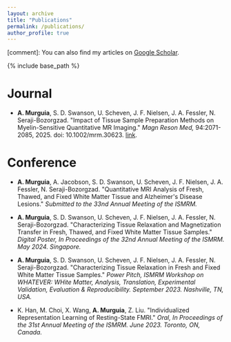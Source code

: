 ```yaml
---
layout: archive
title: "Publications"
permalink: /publications/
author_profile: true
---
```


[comment]: You can also find my articles on [Google Scholar](https://scholar.google.com/citations?user=J7WSE60AAAAJ&hl=en&oi=ao).
  
{% include base_path %}


<b>Journal</b>
======
*  <b>A. Murguia</b>, S. D. Swanson, U. Scheven, J. F. Nielsen, J. A. Fessler, N. Seraji-Bozorgzad. "Impact of Tissue Sample Preparation Methods on Myelin-Sensitive Quantitative MR Imaging." <em>Magn Reson Med,</em> 94:2071-2085, 2025.  doi: 10.1002/mrm.30623. [link](http://dx.doi.org/10.1002/mrm.30623).


<b>Conference</b>
======

* <b>A. Murguia</b>, A. Jacobson, S. D. Swanson, U. Scheven, J. F. Nielsen, J. A. Fessler, N. Seraji-Bozorgzad. "Quantitative MRI Analysis of Fresh, Thawed, and Fixed White Matter Tissue and Alzheimer's Disease Lesions." <em>Submitted to the 33nd Annual Meeting of the ISMRM.</em>

* <b>A. Murguia</b>, S. D. Swanson, U. Scheven, J. F. Nielsen, J. A. Fessler, N. Seraji-Bozorgzad. "Characterizing Tissue Relaxation and Magnetization Transfer in Fresh, Thawed, and Fixed White Matter Tissue Samples." <em>Digital Poster, In Proceedings of the 32nd Annual Meeting of the ISMRM. May 2024. Singapore.</em>

* <b>A. Murguia</b>, S. D. Swanson, U. Scheven, J. F. Nielsen, J. A. Fessler, N. Seraji-Bozorgzad. "Characterizing Tissue Relaxation in Fresh and Fixed White Matter Tissue Samples." <em>Power Pitch, ISMRM Workshop on WHATEVER: WHite Matter, Analysis, Translation, Experimental Validation, Evaluation & Reproducibility. September 2023. Nashville, TN, USA.</em>

* K. Han, M. Choi, X. Wang, <b>A. Murguia</b>, Z. Liu. "Individualized Representation Learning of Resting-State FMRI." <em>Oral, In Proceedings of the 31st Annual Meeting of the ISMRM. June 2023. Toronto, ON, Canada.</em>
